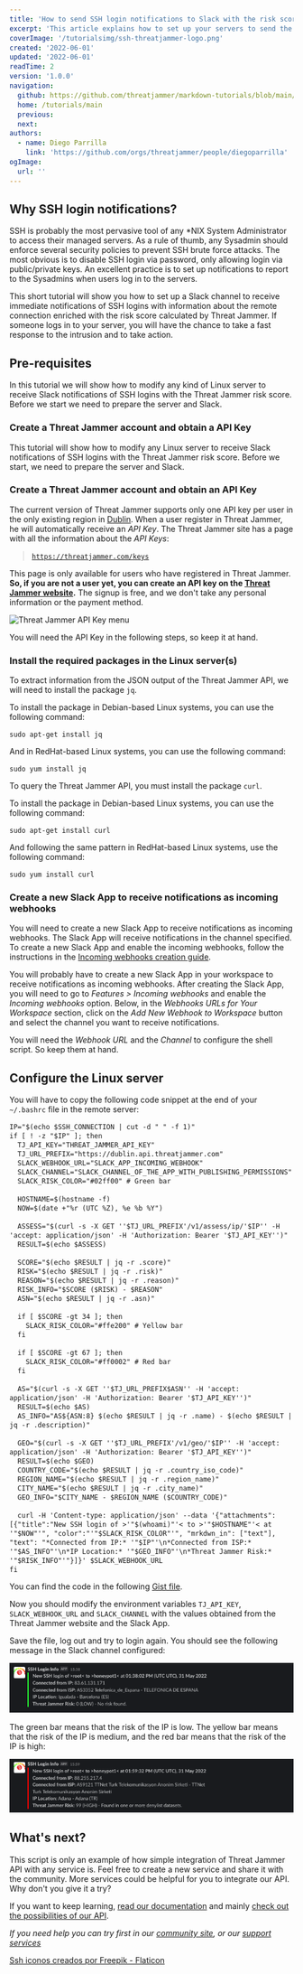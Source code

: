 ```yaml
---
title: 'How to send SSH login notifications to Slack with the risk score'
excerpt: 'This article explains how to set up your servers to send the risk score to a Slack channel with an SSH login.'
coverImage: '/tutorialsimg/ssh-threatjammer-logo.png'
created: '2022-06-01'
updated: '2022-06-01'
readTime: 2
version: '1.0.0'
navigation:
  github: https://github.com/threatjammer/markdown-tutorials/blob/main/how-to-use-twitter-information-bot.md
  home: /tutorials/main
  previous: 
  next: 
authors:
  - name: Diego Parrilla
    link: 'https://github.com/orgs/threatjammer/people/diegoparrilla'
ogImage:
  url: ''
---
```


## Why SSH login notifications?

SSH is probably the most pervasive tool of any *NIX System Administrator to access their managed servers. As a rule of thumb, any Sysadmin should enforce several security policies to prevent SSH brute force attacks. The most obvious is to disable SSH login via password, only allowing login via public/private keys. An excellent practice is to set up notifications to report to the Sysadmins when users log in to the servers.

This short tutorial will show you how to set up a Slack channel to receive immediate notifications of SSH logins with information about the remote connection enriched with the risk score calculated by Threat Jammer. If someone logs in to your server, you will have the chance to take a fast response to the intrusion and to take action.


## Pre-requisites

In this tutorial we will show how to modify any kind of Linux server to receive Slack notifications of SSH logins with the Threat Jammer risk score. Before we start we need to prepare the server and Slack.

### Create a Threat Jammer account and obtain a API Key

This tutorial will show how to modify any Linux server to receive Slack notifications of SSH logins with the Threat Jammer risk score. Before we start, we need to prepare the server and Slack.

### Create a Threat Jammer account and obtain an API Key

The current version of Threat Jammer supports only one API key per user in the only existing region in [Dublin](https://dublin.api.threatjammer.com). When a user register in Threat Jammer, he will automatically receive an *API Key*. The Threat Jammer site has a page with all the information about the *API Keys*:

> [`https://threatjammer.com/keys`](https://threatjammer.com/keys)

This page is only available for users who have registered in Threat Jammer. **So, if you are not a user yet, you can create an API key on the [Threat Jammer website](https://threatjammer.com/api/signup).** The signup is free, and we don't take any personal information or the payment method. 

![Threat Jammer API Key menu](/docsimg/api-keys-menu.png)

You will need the API Key in the following steps, so keep it at hand.

### Install the required packages in the Linux server(s)

To extract information from the JSON output of the Threat Jammer API, we will need to install the package ```jq```.

To install the package in Debian-based Linux systems, you can use the following command:

```
sudo apt-get install jq
```

And in RedHat-based Linux systems, you can use the following command:

```
sudo yum install jq
```

To query the Threat Jammer API, you must install the package ```curl```.

To install the package in Debian-based Linux systems, you can use the following command:

```
sudo apt-get install curl
```

And following the same pattern in RedHat-based Linux systems, use the following command:

```
sudo yum install curl
```

### Create a new Slack App to receive notifications as incoming webhooks

You will need to create a new Slack App to receive notifications as incoming webhooks. The Slack App will receive notifications in the channel specified. To create a new Slack App and enable the incoming webhooks, follow the instructions in the [Incoming webhooks creation guide](https://slack.com/help/articles/115005265063-Incoming-webhooks-for-Slack).

You will probably have to create a new Slack App in your workspace to receive notifications as incoming webhooks. After creating the Slack App, you will need to go to *Features > Incoming webhooks* and enable the *Incoming webhooks* option. Below, in the *Webhooks URLs for Your Workspace* section, click on the *Add New Webhook to Workspace* button and select the channel you want to receive notifications. 

You will need the *Webhook URL* and the *Channel* to configure the shell script. So keep them at hand.

## Configure the Linux server

You will have to copy the following code snippet at the end of your ```~/.bashrc``` file in the remote server:


```
IP="$(echo $SSH_CONNECTION | cut -d " " -f 1)"
if [ ! -z "$IP" ]; then
  TJ_API_KEY="THREAT_JAMMER_API_KEY"
  TJ_URL_PREFIX="https://dublin.api.threatjammer.com"
  SLACK_WEBHOOK_URL="SLACK_APP_INCOMING_WEBHOOK"
  SLACK_CHANNEL="SLACK_CHANNEL_OF_THE_APP_WITH_PUBLISHING_PERMISSIONS"
  SLACK_RISK_COLOR="#02ff00" # Green bar

  HOSTNAME=$(hostname -f)
  NOW=$(date +"%r (UTC %Z), %e %b %Y")

  ASSESS="$(curl -s -X GET ''$TJ_URL_PREFIX'/v1/assess/ip/'$IP'' -H 'accept: application/json' -H 'Authorization: Bearer '$TJ_API_KEY'')"
  RESULT=$(echo $ASSESS)

  SCORE="$(echo $RESULT | jq -r .score)"
  RISK="$(echo $RESULT | jq -r .risk)"
  REASON="$(echo $RESULT | jq -r .reason)"
  RISK_INFO="$SCORE ($RISK) - $REASON"
  ASN="$(echo $RESULT | jq -r .asn)"

  if [ $SCORE -gt 34 ]; then
    SLACK_RISK_COLOR="#ffe200" # Yellow bar
  fi

  if [ $SCORE -gt 67 ]; then
    SLACK_RISK_COLOR="#ff0002" # Red bar
  fi

  AS="$(curl -s -X GET ''$TJ_URL_PREFIX$ASN'' -H 'accept: application/json' -H 'Authorization: Bearer '$TJ_API_KEY'')"
  RESULT=$(echo $AS)
  AS_INFO="AS${ASN:8} $(echo $RESULT | jq -r .name) - $(echo $RESULT | jq -r .description)"

  GEO="$(curl -s -X GET ''$TJ_URL_PREFIX'/v1/geo/'$IP'' -H 'accept: application/json' -H 'Authorization: Bearer '$TJ_API_KEY'')"
  RESULT=$(echo $GEO)
  COUNTRY_CODE="$(echo $RESULT | jq -r .country_iso_code)"
  REGION_NAME="$(echo $RESULT | jq -r .region_name)"
  CITY_NAME="$(echo $RESULT | jq -r .city_name)"
  GEO_INFO="$CITY_NAME - $REGION_NAME ($COUNTRY_CODE)"

  curl -H 'Content-type: application/json' --data '{"attachments":[{"title":"New SSH login of >'"$(whoami)"'< to >'"$HOSTNAME"'< at '"$NOW"'", "color":"'"$SLACK_RISK_COLOR"'", "mrkdwn_in": ["text"], "text": "*Connected from IP:* '"$IP"'\n*Connected from ISP:* '"$AS_INFO"'\n*IP Location:* '"$GEO_INFO"'\n*Threat Jammer Risk:* '"$RISK_INFO"'"}]}' $SLACK_WEBHOOK_URL
fi
```

You can find the code in the following [Gist file](https://gist.github.com/diegoparrilla/d9d548a7729a1a4188def85479833251).

Now you should modify the environment variables ```TJ_API_KEY```, ```SLACK_WEBHOOK_URL``` and ```SLACK_CHANNEL``` with the values obtained from the Threat Jammer website and the Slack App.

Save the file, log out and try to login again. You should see the following message in the Slack channel configured:

![SSH login notification slack no risk](/tutorialsimg/slack-ssh-login-norisk.png)

The green bar means that the risk of the IP is low. The yellow bar means that the risk of the IP is medium, and the red bar means that the risk of the IP is high:

![SSH login notification slack risk high](/tutorialsimg/slack-ssh-login-highrisk.png)

## What's next?

This script is only an example of how simple integration of Threat Jammer API with any service is. Feel free to create a new service and share it with the community. More services could be helpful for you to integrate our API. Why don't you give it a try?

If you want to keep learning, [read our documentation](https://threatjammer.com/docs/index) and mainly [check out the possibilities of our API](https://dublin.api.threatjammer.com/docs).

*If you need help you can try first in our [community site](/community), or our [support services](/support)*

<a href="https://www.flaticon.es/iconos-gratis/ssh" title="ssh iconos">Ssh iconos creados por Freepik - Flaticon</a>
